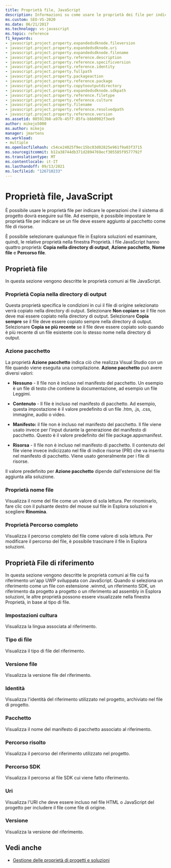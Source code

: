 ```yaml
---
title: Proprietà file, JavaScript
description: Informazioni su come usare le proprietà dei file per indicare le azioni che il sistema del progetto deve eseguire sui file.
ms.custom: SEO-VS-2020
ms.date: 06/21/2017
ms.technology: vs-javascript
ms.topic: reference
f1_keywords:
- javascript.project.property.expandedsdknode.fileversion
- javascript.project.property.expandedsdknode.uri
- javascript.project.property.expandedsdknode.filename
- javascript.project.property.reference.description
- javascript.project.property.reference.specificversion
- javascript.project.property.reference.identity
- javascript.project.property.fullpath
- javascript.project.property.packageaction
- javascript.project.property.reference.package
- javascript.project.property.copytooutputdirectory
- javascript.project.property.expandedsdknode.sdkpath
- javascript.project.property.reference.filetype
- javascript.project.property.reference.culture
- javascript.project.property.filename
- javascript.project.property.reference.resolvedpath
- javascript.project.property.reference.version
ms.assetid: 085913b8-a97b-45f7-85fa-bbb0902f3ee9
author: mikejo5000
ms.author: mikejo
manager: jmartens
ms.workload:
- multiple
ms.openlocfilehash: c54ce24025f9ec15bc03d02825e961f9a03f3715
ms.sourcegitcommit: b12a38744db371d2894769ecf305585f9577792f
ms.translationtype: MT
ms.contentlocale: it-IT
ms.lasthandoff: 09/13/2021
ms.locfileid: "126710233"
---
```

# <a name="file-properties-javascript"></a>Proprietà file, JavaScript

È possibile usare le proprietà file per indicare le operazioni che il sistema di progetto dovrà eseguire sui file. Ad esempio, è possibile impostare le proprietà file per indicare se un file deve essere aggiunto al pacchetto come file di risorse.

È possibile selezionare qualunque file in Esplora soluzioni ed esaminare, quindi, le relative proprietà nella finestra Proprietà. I file JavaScript hanno quattro proprietà: **Copia nella directory di output**, **Azione pacchetto**, **Nome file** e **Percorso file**.

## <a name="file-properties"></a>Proprietà file
In questa sezione vengono descritte le proprietà comuni ai file JavaScript.

### <a name="copy-to-output-directory-property"></a>Proprietà Copia nella directory di output
Questa proprietà specifica le condizioni in cui il file di origine selezionato verrà copiato nella directory di output. Selezionare **Non copiare** se il file non deve mai essere copiato nella directory di output. Selezionare **Copia sempre** se il file deve essere copiato sempre nella directory di output. Selezionare **Copia se più recente** se il file deve essere copiato solo quando è più recente di un file esistente con lo stesso nome nella directory di output.

### <a name="package-action"></a>Azione pacchetto
La proprietà **Azione pacchetto** indica ciò che realizza Visual Studio con un file quando viene eseguita una compilazione. **Azione pacchetto** può avere diversi valori:

- **Nessuno** - Il file non è incluso nel manifesto del pacchetto. Un esempio è un file di testo che contiene la documentazione, ad esempio un file Leggimi.

- **Contenuto** - Il file è incluso nel manifesto di pacchetto. Ad esempio, questa impostazione è il valore predefinito di un file .htm, .js, .css, immagine, audio o video.

- **Manifesto:** il file non è incluso nel manifesto del pacchetto. Il file viene usato invece per l'input durante la generazione del manifesto di pacchetto. Questo è il valore predefinito del file package.appxmanifest.

- **Risorsa** - Il file non è incluso nel manifesto di pacchetto. Il contenuto del file viene invece indicizzato nel file di indice risorse (PRI) che va inserito nel manifesto di pacchetto. Viene usato generalmente per i file di risorse.

Il valore predefinito per **Azione pacchetto** dipende dall'estensione del file aggiunta alla soluzione.

### <a name="file-name-property"></a>Proprietà nome file
Visualizza il nome del file come un valore di sola lettura. Per rinominarlo, fare clic con il pulsante destro del mouse sul file in Esplora soluzioni e scegliere **Rinomina**.

### <a name="full-path-property"></a>Proprietà Percorso completo
Visualizza il percorso completo del file come valore di sola lettura. Per modificare il percorso del file, è possibile trascinare il file in Esplora soluzioni.

## <a name="reference-file-properties"></a>Proprietà File di riferimento
In questa sezione vengono descritte le proprietà comuni ai file cui fa riferimento un'app UWP sviluppata con JavaScript. Quando si seleziona un riferimento come un file con estensione .winmd, un riferimento SDK, un riferimento da progetto a progetto o un riferimento ad assembly in Esplora soluzioni, le altre proprietà possono essere visualizzate nella finestra Proprietà, in base al tipo di file.

### <a name="culture"></a>Impostazioni cultura
Visualizza la lingua associata al riferimento.

### <a name="file-type"></a>Tipo di file
Visualizza il tipo di file del riferimento.

### <a name="file-version"></a>Versione file
Visualizza la versione file del riferimento.

### <a name="identity"></a>Identità
Visualizza l'identità del riferimento utilizzato nel progetto, archiviato nel file di progetto.

### <a name="package"></a>Pacchetto
Visualizza il nome del manifesto di pacchetto associato al riferimento.

### <a name="resolved-path"></a>Percorso risolto
Visualizza il percorso del riferimento utilizzato nel progetto.

### <a name="sdk-path"></a>Percorso SDK
Visualizza il percorso al file SDK cui viene fatto riferimento.

### <a name="uri"></a>Uri
Visualizza l'URI che deve essere incluso nel file HTML o JavaScript del progetto per includere il file come file di origine.

### <a name="version"></a>Versione
Visualizza la versione del riferimento.

## <a name="see-also"></a>Vedi anche

- [Gestione delle proprietà di progetti e soluzioni](../../ide/managing-project-and-solution-properties.md)